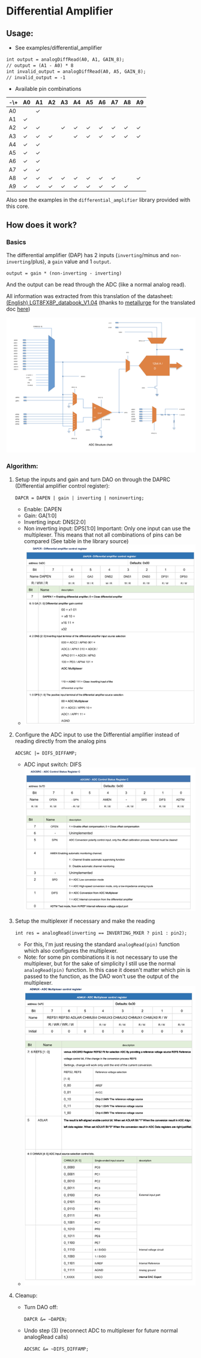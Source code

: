 # Differential Amplifier

## Usage:

- See examples/differential_amplifier

```
int output = analogDiffRead(A0, A1, GAIN_8);
// output = (A1 - A0) * 8
int invalid_output = analogDiffRead(A0, A5, GAIN_8);
// invalid_output = -1
```

- Available pin combinations

| -\\+ | A0  | A1  | A2  | A3  | A4  | A5  | A6  | A7  | A8  | A9  |
| ---- | --- | --- | --- | --- | --- | --- | --- | --- | --- | --- |
| A0   |     | ✓   |     |     |     |     |     |     |     |     |
| A1   | ✓   |     |     |     |     |     |     |     |     |     |
| A2   | ✓   | ✓   |     | ✓   | ✓   | ✓   | ✓   | ✓   | ✓   | ✓   |
| A3   | ✓   | ✓   | ✓   |     | ✓   | ✓   | ✓   | ✓   | ✓   | ✓   |
| A4   | ✓   | ✓   |     |     |     |     |     |     |     |     |
| A5   | ✓   | ✓   |     |     |     |     |     |     |     |     |
| A6   | ✓   | ✓   |     |     |     |     |     |     |     |     |
| A7   | ✓   | ✓   |     |     |     |     |     |     |     |     |
| A8   | ✓   | ✓   | ✓   | ✓   | ✓   | ✓   | ✓   | ✓   |     | ✓   |
| A9   | ✓   | ✓   | ✓   | ✓   | ✓   | ✓   | ✓   | ✓   | ✓   |     |

Also see the examples in the `differential_amplifier` library provided with this core.

## How does it work?

### Basics

The differential amplifier (DAP) has 2 inputs (`inverting`/minus and `non-inverting`/plus), a `gain` value and 1 `output`.

```
output = gain * (non-inverting - inverting)
```

And the output can be read through the ADC (like a normal analog read).

All information was extracted from this translation of the datasheet: [(English) LGT8FX8P_databook_V1.04](../LGT8FX8P_databook_v1.0.4.en.pdf) (thanks to [metallurge](https://github.com/metallurge) for the translated doc [here](https://github.com/RalphBacon/LGT8F328P-Arduino-Clone-Chip-ATMega328P/issues/2#issuecomment-517952757))

<img src="Diagram.png" alt="ADC Structure chart. Page 232" />

### Algorithm:

1. Setup the inputs and gain and turn DAO on through the DAPRC (Differential amplifier control register):

   `DAPCR = DAPEN | gain | inverting | noninverting;`

   - Enable: DAPEN
   - Gain: GA[1:0]
   - Inverting input: DNS[2:0]
   - Non inverting input: DPS[1:0]
     Important: Only one input can use the multiplexer. This means that not all combinations of pins can be compared (See table in the library source)
   - <img src="Differential Amplifier.png" alt="DAPRC. Page 243" />

2. Configure the ADC input to use the Differential amplifier instead of reading directly from the analog pins

   `ADCSRC |= DIFS_DIFFAMP;`

   - ADC input switch: DIFS
     <img src="ADC Control Reg C.png" alt="ADCSRC. Page 243 " />

3. Setup the multiplexer if necessary and make the reading

   `int res = analogRead(inverting == INVERTING_MXER ? pin1 : pin2);`

   - For this, I'm just reusing the standard `analogRead(pin)` function which also configures the multiplexer.
   - Note: for some pin combinations it is not necessary to use the multiplexer, but for the sake of simplicity I still use the normal `analogRead(pin)` function. In this case it doesn't matter which pin is passed to the function, as the DAO won't use the output of the multiplexer.
   - <img src="ADC Multiplexer.png" alt="DAPRC. Page 243" />

4. Cleanup:

   - Turn DAO off:

     `DAPCR &= ~DAPEN;`

   - Undo step (3) (reconnect ADC to multiplexer for future normal analogRead calls)

     `ADCSRC &= ~DIFS_DIFFAMP;`
